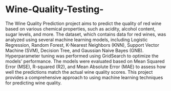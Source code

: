 # Wine-Quality-Testing-
The Wine Quality Prediction project aims to predict the quality of red wine based on various chemical properties, such as acidity, alcohol content, sugar levels, and more. The dataset, which contains data for red wines, was analyzed using several machine learning models, including Logistic Regression, Random Forest, K-Nearest Neighbors (KNN), Support Vector Machine (SVM), Decision Tree, and Gaussian Naive Bayes (GNB). Hyperparameter tuning was performed using GridSearch to optimize the models' performance. The models were evaluated based on Mean Squared Error (MSE), R-squared (R2), and Mean Absolute Error (MAE) to assess how well the predictions match the actual wine quality scores. This project provides a comprehensive approach to using machine learning techniques for predicting wine quality.
